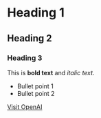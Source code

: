 # Heading 1
## Heading 2
### Heading 3

This is **bold text** and *italic text*.

- Bullet point 1
- Bullet point 2

[Visit OpenAI](https://openai.com)
